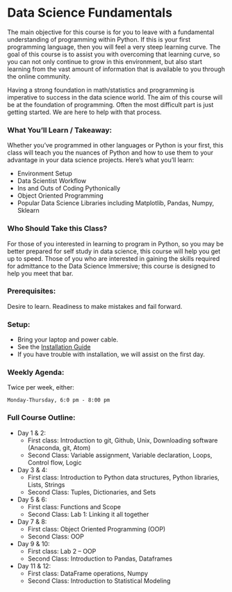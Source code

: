 # Data Science Fundamentals

The main objective for this course is for you to leave with a fundamental understanding of programming within Python.  If this is your first programming language, then you will feel a very steep learning curve.  The goal of this course is to assist you with overcoming that learning curve, so you can not only continue to grow in this environment, but also start learning from the vast amount of information that is available to you through the online community.  

Having a strong foundation in math/statistics and programming is imperative to success in the data science world.  The aim of this course will be at the foundation of programming.  Often the most difficult part is just getting started.  We are here to help with that process.

### What You’ll Learn / Takeaway:

Whether you’ve programmed in other languages or Python is your first, this class will teach you the nuances of Python and how to use them to your advantage in your data science projects. Here’s what you’ll learn:

* Environment Setup
* Data Scientist Workflow
* Ins and Outs of Coding Pythonically
* Object Oriented Programming
* Popular Data Science Libraries including Matplotlib, Pandas, Numpy, Sklearn

### Who Should Take this Class?

For those of you interested in learning to program in Python, so you may be better prepared for self study in data science, this course will help you get up to speed.  Those of you who are interested in gaining the skills required for admittance to the Data Science Immersive; this course is designed to help you meet that bar.

### Prerequisites:

Desire to learn.  Readiness to make mistakes and fail forward.

### Setup: 

* Bring your laptop and power cable.  
* See the [Installation Guide](/introduction)
* If you have trouble with installation, we will assist on the first day.

### Weekly Agenda:

Twice per week, either:

    Monday-Thursday, 6:0 pm - 8:00 pm

### Full Course Outline:

* Day 1 & 2:
  * First class: Introduction to git, Github, Unix, Downloading software (Anaconda, git, Atom)
  * Second Class: Variable assignment, Variable declaration, Loops, Control flow, Logic
* Day 3 & 4:
  * First class: Introduction to Python data structures, Python libraries, Lists, Strings
  * Second Class: Tuples, Dictionaries, and Sets
* Day 5 & 6:
  * First class: Functions and Scope
  * Second Class: Lab 1: Linking it all together
* Day 7 & 8:
  * First class: Object Oriented Programming (OOP)
  * Second Class: OOP
* Day 9 & 10:
  * First class: Lab 2 – OOP
  * Second Class: Introduction to Pandas, Dataframes
* Day 11 & 12:
  * First class: DataFrame operations, Numpy
  * Second Class: Introduction to Statistical Modeling
